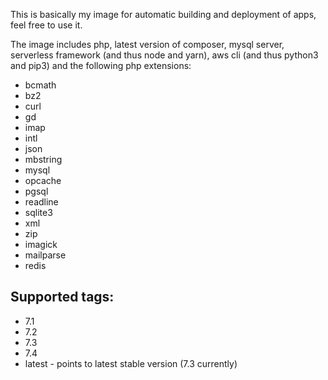 This is basically my image for automatic building
and deployment of apps, feel free to use it.

The image includes php, latest version of composer,
mysql server, serverless framework (and thus node
and yarn), aws cli (and thus python3 and pip3)
and the following php extensions:

- bcmath
- bz2
- curl
- gd
- imap
- intl
- json
- mbstring
- mysql
- opcache
- pgsql
- readline
- sqlite3
- xml
- zip
- imagick
- mailparse
- redis

## Supported tags:

- 7.1
- 7.2
- 7.3
- 7.4
- latest - points to latest stable version (7.3 currently)
